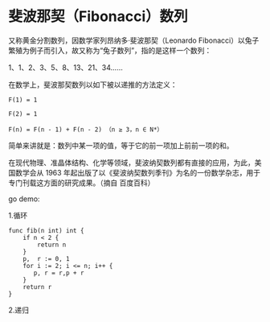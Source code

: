 # 斐波那契（Fibonacci）数列
又称黄金分割数列，因数学家列昂纳多·斐波那契（Leonardo Fibonacci）以兔子繁殖为例子而引入，故又称为“兔子数列”，指的是这样一个数列：

1、1、2、3、5、8、13、21、34……

在数学上，斐波那契数列以如下被以递推的方法定义：
```
F(1) = 1

F(2) = 1

F(n) = F(n - 1) + F(n - 2) （n ≥ 3，n ∈ N*）
```
简单来讲就是：数列中某一项的值，等于它的前一项加上前前一项的和。

在现代物理、准晶体结构、化学等领域，斐波纳契数列都有直接的应用，为此，美国数学会从 1963 年起出版了以《斐波纳契数列季刊》为名的一份数学杂志，用于专门刊载这方面的研究成果。（摘自 百度百科）

go demo:

1.循环
```
func fib(n int) int {
    if n < 2 {
        return n
    }
    p,  r := 0, 1
    for i := 2; i <= n; i++ {
       p, r = r,p + r
    }
    return r
}
```

2.递归

```

```
